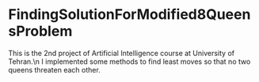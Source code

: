 # FindingSolutionForModified8QueensProblem

This is the 2nd project of Artificial Intelligence course at University of Tehran.\n
I implemented some methods to find least moves so that no two queens threaten each other.
